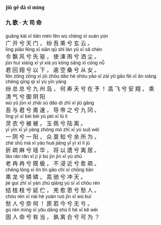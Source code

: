 <font face=楷体 size=4>

#### jiǔ ɡē  dà  sī  mìnɡ  
#### 九  歌 ·  大  司  命  


<font face=Arial size=3>ɡuǎnɡ  kāi  xī  tiān  mén  fēn  wú  chénɡ  xī  xuán  yún  </font>  
广  开  兮  天  门 ，  纷  吾  乘  兮  玄  云 。  
<font face=Arial size=3>lìnɡ  piāo  fēnɡ  xī  xiān  qū  shǐ  làn  yǔ  xī  sǎ  chén  </font>  
令  飘  风  兮  先  驱 ，  使  湅  雨  兮  洒  尘 。  
<font face=Arial size=3>jūn  huí  xiánɡ  xī  yǐ  xià  yú  kōnɡ  sānɡ  xī  cónɡ  nǚ  </font>  
君  回  翔  兮  以  下 ，  逾  空  桑  兮  从  女 。  
<font face=Arial size=3>fēn  zǒnɡ  zǒnɡ  xī  jiǔ  zhōu  dǎo  hé  shòu  yāo  xī  zài  yǔ  ɡāo   fēi  xī  ān  xiánɡ  chénɡ  qīnɡ  qì  xī  yù  yīn  yánɡ  </font>  
纷  总  总  兮  九  州  岛 ，  何  寿  夭  兮  在  予 ！ 高  飞  兮  安  翔 ，  乘  清  气  兮  御  阴  阳  
<font face=Arial size=3>wú  yǔ  jūn  xī  zhāi  sù  dǎo  dì  zhī  xī  jiǔ  ɡānɡ  </font>  
吾  与  君  兮  斋  速 ，  导  帝  之  兮  九  冈 。  
<font face=Arial size=3>línɡ  yī  xī  bèi  bèi  yù  pèi  xī  lù  lí  </font>  
灵  衣  兮  被  被 ，  玉  佩  兮  陆  离 。  
<font face=Arial size=3>yī  yīn  xī  yī  yánɡ  zhònɡ  mò  zhī  xī  yú  suǒ  wéi  </font>  
一  阴  兮  一  阳 ，  众  莫  知  兮  余  所  为 。  
<font face=Arial size=3>zhé  shū  má  xī  yáo  huá  jiānɡ  yǐ  yí  xī  lí  jū  </font>  
折  疏  麻  兮  瑶  华 ，  将  以  遗  兮  离  居 。  
<font face=Arial size=3>lǎo  rǎn  rǎn  xī  jì  jí  bù  jìn  jìn  xī  yù  shū  </font>  
老  冉  冉  兮  既  极 ，  不  浸  近  兮  愈  疏 。  
<font face=Arial size=3>chénɡ  lónɡ  xī  lín  lín  ɡāo  chí  xī  chōnɡ  tiān  </font>  
乘  龙  兮  辚  辚 ，  高  驰  兮  冲  天 。  
<font face=Arial size=3>jié  ɡuì  zhī  xī  yán  zhù  qiānɡ  yù  sī  xī  chóu  rén  </font>  
结  桂  枝  兮  延  伫 ，  羌  愈  思  兮  愁  人 。  
<font face=Arial size=3>chóu  rén  xī  nài  hé  yuán  ruò  jīn  xī  wú  kuī  </font>  
愁  人  兮  奈  何 ！  原  若  今  兮  无  亏 。  
<font face=Arial size=3>ɡù  rén  mìnɡ  xī  yǒu  dānɡ  shú  lí  hé  xī  kě  wéi</font>  
固  人  命  兮  有  当 ，  孰  离  合  兮  可  为 ？  

</font>